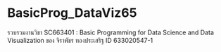 # BasicProg_DataViz65
รวบรวมงานวิชา SC663401 : Basic Programming for Data Science and Data Visualization ของ จิราพัชร ทองประเสริฐ ID 633020547-1
